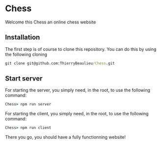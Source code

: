 # Chess

Welcome this Chess an online chess website

## Installation
The first step is of course to clone this repository. You can do this by using the following cloning 

```bat
git clone git@github.com:ThierryBeaulieu/Chess.git
```

## Start server

For starting the server, you simply need, in the root, to use the following command:
```bat
Chess> npm run server
```

For starting the client, you simply need, in the root, to use the following command:
```bat
Chess> npm run client
```

There you go, you should have a fully functionning website!
